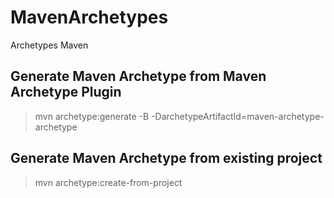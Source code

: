 # MavenArchetypes
Archetypes Maven
## Generate Maven Archetype from Maven Archetype Plugin
> mvn archetype:generate -B -DarchetypeArtifactId=maven-archetype-archetype
## Generate Maven Archetype from existing project
> mvn archetype:create-from-project
